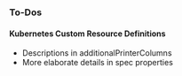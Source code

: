 ### To-Dos
#### Kubernetes Custom Resource Definitions
* Descriptions in additionalPrinterColumns
* More elaborate details in spec properties